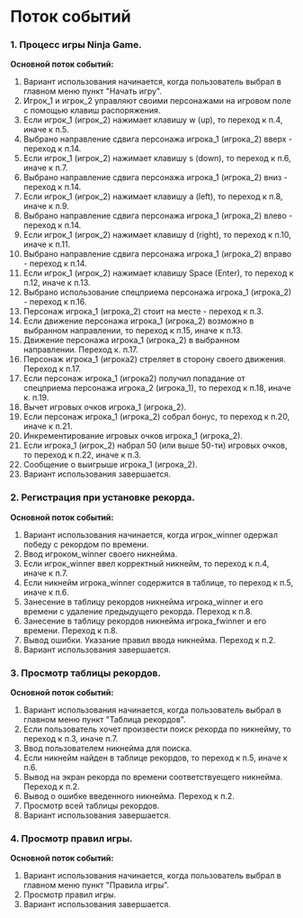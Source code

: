 # Поток событий

### 1. Процесс игры Ninja Game.
**Основной поток событий:**
1. Вариант использования начинается, когда пользователь выбрал в главном меню пункт "Начать игру".
2. Игрок_1 и игрок_2 управляют своими персонажами на игровом поле с помощью клавиш распоряжения.
3. Если игрок_1 (игрок_2) нажимает клавишу w (up), то переход к п.4, иначе к п.5.
4. Выбрано направление сдвига персонажа игрока_1 (игрока_2) вверх - переход к п.14.
5. Если игрок_1 (игрок_2) нажимает клавишу s (down), то переход к п.6, иначе к п.7.
6. Выбрано направление сдвига персонажа игрока_1 (игрока_2) вниз - переход к п.14.
7. Если игрок_1 (игрок_2) нажимает клавишу a (left), то переход к п.8, иначе к п.9.
8. Выбрано направление сдвига персонажа игрока_1 (игрока_2) влево - переход к п.14.
9. Если игрок_1 (игрок_2) нажимает клавишу d (right), то переход к п.10, иначе к п.11.
10. Выбрано направление сдвига персонажа игрока_1 (игрока_2) вправо - переход к п.14.
11. Если игрок_1 (игрок_2) нажимает клавишу Space (Enter), то переход к п.12, иначе к п.13.
12. Выбрано использование спецприема персонажа игрока_1 (игрока_2) - переход к п.16.
13. Персонаж игрока_1 (игрока_2) стоит на месте - переход к п.3.
14. Если движение персонажа игрока_1 (игрока_2) возможно в выбранном направлении, 
    то переход к п.15, иначе к п.13.
15. Движение персонажа игрока_1 (игрока_2) в выбранном направлении. Переход к. п.17.  
16. Персонаж игрока_1 (игрока2) стреляет в сторону своего движения. Переход к п.17.
17. Если персонаж игрока_1 (игрока2) получил попадание от спецприема персонажа игрока_2 (игрока_1), 
    то переход к п.18, иначе к. п.19.
18. Вычет игровых очков игрока_1 (игрока_2).
19. Если персонаж игрока_1 (игрока_2) собрал бонус, то переход к п.20, иначе к п.21.
20. Инкрементирование игровых очков игрока_1 (игрока_2).
21. Если игрока_1 (игрок_2) набрал 50 (или выше 50-ти) игровых очков, то переход к п.22, иначе к п.3.
22. Сообщение о выигрыше игрока_1 (игрока_2).
23. Вариант использования завершается.

### 2. Регистрация при установке рекорда.
**Основной поток событий:**
1. Вариант использования начинается, когда игрок_winner одержал победу с рекордом по времени.
2. Ввод игроком_winner своего никнейма.
3. Если игрок_winner ввел корректный никнейм, то переход к п.4, иначе к п.7.
4. Если никнейм игрока_winner содержится в таблице, то переход к п.5, иначе к п.6.
5. Занесение в таблицу рекордов никнейма игрока_winner и его времени
   с удаление предыдущего рекорда. Переход к п.8.
6. Занесение в таблицу рекордов никнейма игрока_fwinner и его времени. Переход к п.8.
7. Вывод ошибки. Указание правил ввода никнейма. Переход к п.2.
8. Вариант использования завершается.

### 3. Просмотр таблицы рекордов.
**Основной поток событий:**
1. Вариант использования начинается, когда пользователь выбрал в главном меню пункт "Таблица рекордов".
2. Если пользователь хочет произвести поиск рекорда по никнейму, то переход к п.3, иначе п.7.
3. Ввод пользователем никнейма для поиска.
4. Если никнейм найден в таблице рекордов, то переход к п.5, иначе к п.6.
5. Вывод на экран рекорда по времени соответствуещего никнейма. Переход к п.2.
6. Вывод о ошибке введенного никнейма. Переход к п.2.
7. Просмотр всей таблицы рекордов.
8. Вариант использования завершается.

### 4. Просмотр правил игры.
**Основной поток событий:**
1. Вариант использования начинается, когда пользователь выбрал в главном меню пункт "Правила игры".
2. Просмотр правил игры.
3. Вариант использования завершается.
